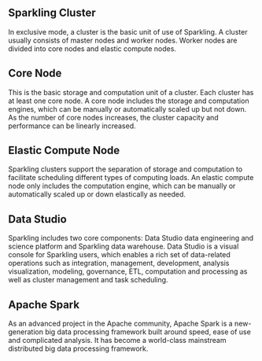 [//]: # (chinagitpath:XXXXX)

## Sparkling Cluster
In exclusive mode, a cluster is the basic unit of use of Sparkling. A cluster usually consists of master nodes and worker nodes. Worker nodes are divided into core nodes and elastic compute nodes.
## Core Node
This is the basic storage and computation unit of a cluster. Each cluster has at least one core node. A core node includes the storage and computation engines, which can be manually or automatically scaled up but not down. As the number of core nodes increases, the cluster capacity and performance can be linearly increased.
## Elastic Compute Node
Sparkling clusters support the separation of storage and computation to facilitate scheduling different types of computing loads. An elastic compute node only includes the computation engine, which can be manually or automatically scaled up or down elastically as needed.
## Data Studio
Sparkling includes two core components: Data Studio data engineering and science platform and Sparkling data warehouse. Data Studio is a visual console for Sparkling users, which enables a rich set of data-related operations such as integration, management, development, analysis visualization, modeling, governance, ETL, computation and processing as well as cluster management and task scheduling.
## Apache Spark
As an advanced project in the Apache community, Apache Spark is a new-generation big data processing framework built around speed, ease of use and complicated analysis. It has become a world-class mainstream distributed big data processing framework.
